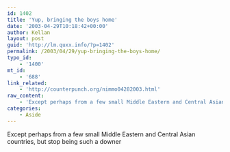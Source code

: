 ```yaml
---
id: 1402
title: 'Yup, bringing the boys home'
date: '2003-04-29T10:18:42+00:00'
author: Kellan
layout: post
guid: 'http://lm.quxx.info/?p=1402'
permalink: /2003/04/29/yup-bringing-the-boys-home/
typo_id:
    - '1400'
mt_id:
    - '688'
link_related:
    - 'http://counterpunch.org/nimmo04282003.html'
raw_content:
    - 'Except perhaps from a few small Middle Eastern and Central Asian countries, but stop being such a downer'
categories:
    - Aside
---
```


Except perhaps from a few small Middle Eastern and Central Asian countries, but stop being such a downer